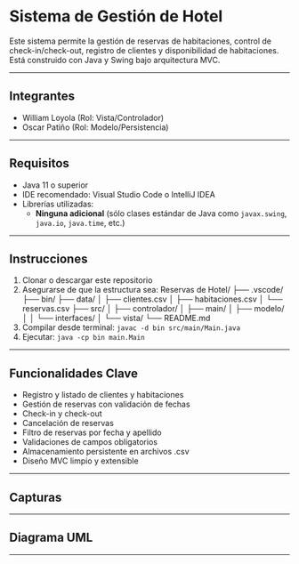# Sistema de Gestión de Hotel  

Este sistema permite la gestión de reservas de habitaciones, control de check-in/check-out, registro de clientes y disponibilidad de habitaciones. Está construido con Java y Swing bajo arquitectura MVC.

---

## Integrantes  
- William Loyola (Rol: Vista/Controlador)  
- Oscar Patiño (Rol: Modelo/Persistencia)  

---

## Requisitos  
- Java 11 o superior  
- IDE recomendado: Visual Studio Code o IntelliJ IDEA  
- Librerías utilizadas:  
  - **Ninguna adicional** (sólo clases estándar de Java como `javax.swing`, `java.io`, `java.time`, etc.)

---

## Instrucciones  
1. Clonar o descargar este repositorio  
2. Asegurarse de que la estructura sea:
   Reservas de Hotel/
  ├── .vscode/
  ├── bin/
  ├── data/
  │ ├── clientes.csv
  │ ├── habitaciones.csv
  │ └── reservas.csv
  ├── src/
  │ ├── controlador/
  │ ├── main/
  │ ├── modelo/
  │ │ └── interfaces/
  │ └── vista/
  └── README.md
3. Compilar desde terminal:
  `javac -d bin src/main/Main.java`
4. Ejecutar:
  `java -cp bin main.Main`

---

## Funcionalidades Clave
- Registro y listado de clientes y habitaciones
- Gestión de reservas con validación de fechas
- Check-in y check-out
- Cancelación de reservas
- Filtro de reservas por fecha y apellido
- Validaciones de campos obligatorios
- Almacenamiento persistente en archivos .csv
- Diseño MVC limpio y extensible
  
---

## Capturas
  
---

## Diagrama UML  

---


